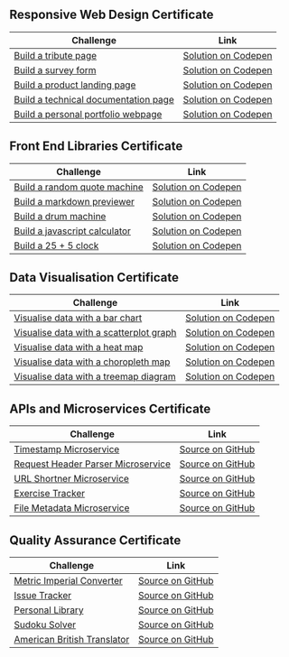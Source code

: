 ## Responsive Web Design Certificate

| Challenge | Link |
| --------- | ---- |
| [Build a tribute page](https://www.freecodecamp.org/learn/responsive-web-design/responsive-web-design-projects/build-a-tribute-page) | [Solution on Codepen](https://codepen.io/philjohnstone/pen/KKpNWbd) |
| [Build a survey form](https://www.freecodecamp.org/learn/responsive-web-design/responsive-web-design-projects/build-a-survey-form) | [Solution on Codepen](https://codepen.io/philjohnstone/pen/ZEGJRJZ) |
| [Build a product landing page](https://www.freecodecamp.org/learn/responsive-web-design/responsive-web-design-projects/build-a-product-landing-page) | [Solution on Codepen](https://codepen.io/philjohnstone/pen/jOPaPWG) |
| [Build a technical documentation page](https://www.freecodecamp.org/learn/responsive-web-design/responsive-web-design-projects/build-a-technical-documentation-page) | [Solution on Codepen](https://codepen.io/philjohnstone/pen/eYNeNJj) |
| [Build a personal portfolio webpage](https://www.freecodecamp.org/learn/responsive-web-design/responsive-web-design-projects/build-a-personal-portfolio-webpage) | [Solution on Codepen](https://codepen.io/philjohnstone/full/vYOWOGO) |

## Front End Libraries Certificate

| Challenge | Link |
| --------- | ---- |
| [Build a random quote machine](https://www.freecodecamp.org/learn/front-end-libraries/front-end-libraries-projects/build-a-random-quote-machine) | [Solution on Codepen](https://codepen.io/philjohnstone/pen/YzyLyLr) |
| [Build a markdown previewer](https://www.freecodecamp.org/learn/front-end-libraries/front-end-libraries-projects/build-a-markdown-previewer) | [Solution on Codepen](https://codepen.io/philjohnstone/pen/NWGBGLM) |
| [Build a drum machine](https://www.freecodecamp.org/learn/front-end-libraries/front-end-libraries-projects/build-a-drum-machine) | [Solution on Codepen](https://codepen.io/philjohnstone/pen/GRpYWZr) |
| [Build a javascript calculator](https://www.freecodecamp.org/learn/front-end-libraries/front-end-libraries-projects/build-a-javascript-calculator) | [Solution on Codepen](https://codepen.io/philjohnstone/full/mdezpYq) |
| [Build a 25 + 5 clock](https://www.freecodecamp.org/learn/front-end-libraries/front-end-libraries-projects/build-a-25--5-clock) | [Solution on Codepen](https://codepen.io/philjohnstone/full/OJydGgP) |

## Data Visualisation Certificate

| Challenge | Link |
| --------- | ---- |
| [Visualise data with a bar chart](https://www.freecodecamp.org/learn/data-visualization/data-visualization-projects/visualize-data-with-a-bar-chart) | [Solution on Codepen](https://codepen.io/philjohnstone/full/JjYQzzo) |
| [Visualise data with a scatterplot graph](https://www.freecodecamp.org/learn/data-visualization/data-visualization-projects/visualize-data-with-a-scatterplot-graph) | [Solution on Codepen](https://codepen.io/philjohnstone/full/bGEdpYM) |
| [Visualise data with a heat map](https://www.freecodecamp.org/learn/data-visualization/data-visualization-projects/visualize-data-with-a-heat-map) | [Solution on Codepen](https://codepen.io/philjohnstone/full/rNxVjqm) |
| [Visualise data with a choropleth map](https://www.freecodecamp.org/learn/data-visualization/data-visualization-projects/visualize-data-with-a-choropleth-map) | [Solution on Codepen](https://codepen.io/philjohnstone/full/qBbNqmy) |
| [Visualise data with a treemap diagram](https://www.freecodecamp.org/learn/data-visualization/data-visualization-projects/visualize-data-with-a-treemap-diagram) | [Solution on Codepen](https://codepen.io/philjohnstone/full/GRoWWdj) |

## APIs and Microservices Certificate

| Challenge | Link |
| --------- | ---- |
| [Timestamp Microservice](https://www.freecodecamp.org/learn/apis-and-microservices/apis-and-microservices-projects/timestamp-microservice) | [Source on GitHub](timestamp-microservice) |
| [Request Header Parser Microservice](https://www.freecodecamp.org/learn/apis-and-microservices/apis-and-microservices-projects/request-header-parser-microservice) | [Source on GitHub](request-header-parser-microservice) |
| [URL Shortner Microservice](https://www.freecodecamp.org/learn/apis-and-microservices/apis-and-microservices-projects/url-shortener-microservice) | [Source on GitHub](url-shortner-microservice) |
| [Exercise Tracker](https://www.freecodecamp.org/learn/apis-and-microservices/apis-and-microservices-projects/exercise-tracker) | [Source on GitHub](exercise-tracker) |
| [File Metadata Microservice](https://www.freecodecamp.org/learn/apis-and-microservices/apis-and-microservices-projects/file-metadata-microservice) | [Source on GitHub](file-metadata-microservice) |

## Quality Assurance Certificate

| Challenge | Link |
| --------- | ---- |
| [Metric Imperial Converter](https://www.freecodecamp.org/learn/quality-assurance/quality-assurance-projects/metric-imperial-converter) | [Source on GitHub](metric-imperial-converter) |
| [Issue Tracker](https://www.freecodecamp.org/learn/quality-assurance/quality-assurance-projects/issue-tracker) | [Source on GitHub](issue-tracker) |
| [Personal Library](https://www.freecodecamp.org/learn/quality-assurance/quality-assurance-projects/personal-library) | [Source on GitHub](project-library) |
| [Sudoku Solver](https://www.freecodecamp.org/learn/quality-assurance/quality-assurance-projects/sudoku-solver) | [Source on GitHub](sudoko-solver) |
| [American British Translator](https://www.freecodecamp.org/learn/quality-assurance/quality-assurance-projects/american-british-translator) | [Source on GitHub](american-british-translator) |
